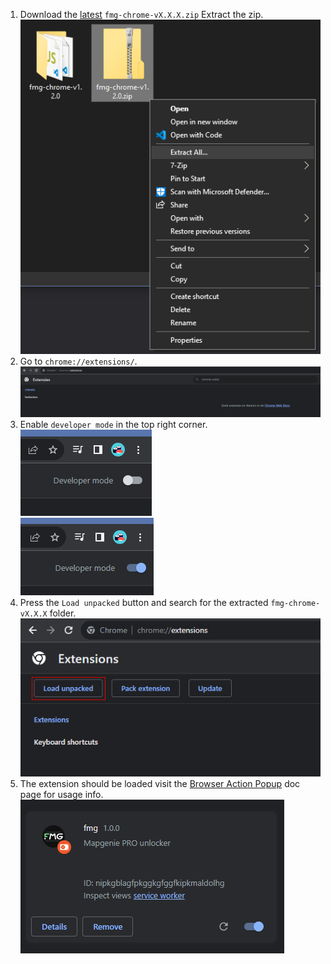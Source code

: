 1. Download the [latest](https://github.com/V1P3R-FMG/free-map-genie/releases/latest) `fmg-chrome-vX.X.X.zip` Extract the zip.<br>
    ![Chrome Unzip](/assets/installation/chrome-unzip.png)
2. Go to `chrome://extensions/`.<br>
    ![Chrome Extensions](/assets/installation/chrome-extensions.png)
3. Enable `developer mode` in the top right corner.<br>
    ![Chrome Developer Mode](/assets/installation/chrome-developer-mode.png)<br>
    ![Chrome Developer Mode Enabled](/assets/installation/chrome-developer-mode-enabled.png)
4. Press the `Load unpacked` button and search for the extracted `fmg-chrome-vX.X.X` folder.
    ![Chrome Load Unpacked](/assets/installation/chrome-load-unpacked.png)
5. The extension should be loaded visit the [Browser Action Popup](/docs/popup.md) doc page for usage info.
    ![Chrome Extension Loaded](/assets/installation/chrome-extension-loaded.png)
